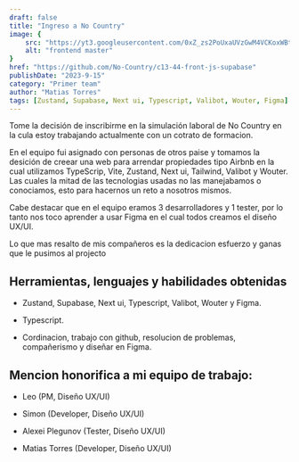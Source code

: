 ```yaml
---
draft: false
title: "Ingreso a No Country"
image: {
    src: "https://yt3.googleusercontent.com/0xZ_zs2PoUxaUVzGwM4VCKoxWBt9Y7qoJeOFFoz85JHTqu7rj0BW5ZEOxV1mXd09kTDgYf6DHg=w2276-fcrop64=1,00005a57ffffa5a8-k-c0xffffffff-no-nd-rj",
    alt: "frontend master"
}
href: "https://github.com/No-Country/c13-44-front-js-supabase"
publishDate: "2023-9-15"
category: "Primer team"
author: "Matias Torres"
tags: [Zustand, Supabase, Next ui, Typescript, Valibot, Wouter, Figma]
---
```


Tome la decisión de inscribirme en la simulación laboral de No Country en la cula estoy trabajando actualmente con un cotrato  de formacion.

En el equipo fui asignado con personas de otros paise y tomamos la desición de creear una web para arrendar propiedades tipo Airbnb en la cual utilizamos TypeScrip, Vite, Zustand, Next ui, Tailwind, Valibot y Wouter. Las cuales la mitad de las tecnologias usadas no las manejabamos o conociamos, esto para hacernos un reto a nosotros mismos.
 
Cabe destacar que en el equipo eramos 3 desarrolladores y 1 tester, por lo tanto nos toco aprender a usar Figma en el cual todos creamos el diseño UX/UI. 

Lo que mas resalto de mis compañeros es la dedicacion esfuerzo y ganas que le pusimos al projecto

## Herramientas, lenguajes y habilidades obtenidas 

- Zustand, Supabase, Next ui, Typescript, Valibot, Wouter y Figma.

- Typescript.

- Cordinacion, trabajo con github, resolucion de problemas, compañerismo y diseñar en Figma. 

## Mencion honorifica a mi equipo de trabajo:

- Leo (PM, Diseño UX/UI)

- Simon (Developer, Diseño UX/UI)

- Alexei Plegunov (Tester, Diseño UX/UI)

- Matias Torres (Developer, Diseño UX/UI)


